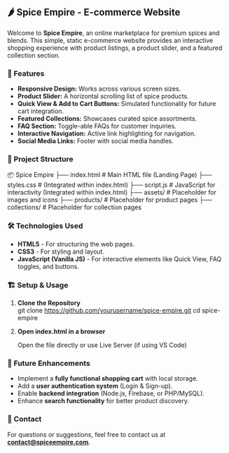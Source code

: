 
## 🌶️ Spice Empire - E-commerce Website  

Welcome to **Spice Empire**, an online marketplace for premium spices and blends. This simple, static e-commerce website provides an interactive shopping experience with product listings, a product slider, and a featured collection section.  

### 🚀 Features  

- **Responsive Design:** Works across various screen sizes.  
- **Product Slider:** A horizontal scrolling list of spice products.  
- **Quick View & Add to Cart Buttons:** Simulated functionality for future cart integration.  
- **Featured Collections:** Showcases curated spice assortments.  
- **FAQ Section:** Toggle-able FAQs for customer inquiries.  
- **Interactive Navigation:** Active link highlighting for navigation.  
- **Social Media Links:** Footer with social media handles.  

### 📂 Project Structure  


📦 Spice Empire
 ├── index.html          # Main HTML file (Landing Page)
 ├── styles.css          # (Integrated within index.html)
 ├── script.js           # JavaScript for interactivity (Integrated within index.html)
 ├── assets/             # Placeholder for images and icons
 ├── products/           # Placeholder for product pages
 ├── collections/        # Placeholder for collection pages

### 🛠️ Technologies Used  

- **HTML5** - For structuring the web pages.  
- **CSS3** - For styling and layout.  
- **JavaScript (Vanilla JS)** - For interactive elements like Quick View, FAQ toggles, and buttons.  

### 🏗️ Setup & Usage  

1. **Clone the Repository**  
   git clone https://github.com/yourusername/spice-empire.git
   cd spice-empire
2. **Open index.html in a browser**  
   
   Open the file directly or use Live Server (if using VS Code)

### 🔮 Future Enhancements  

- Implement a **fully functional shopping cart** with local storage.  
- Add a **user authentication system** (Login & Sign-up).  
- Enable **backend integration** (Node.js, Firebase, or PHP/MySQL).  
- Enhance **search functionality** for better product discovery.  

### 📧 Contact  

For questions or suggestions, feel free to contact us at **contact@spiceempire.com**.  
